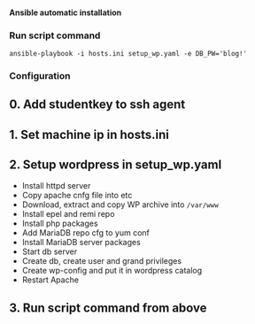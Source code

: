 #### Ansible automatic installation

### Run script command
  ``ansible-playbook -i hosts.ini setup_wp.yaml -e DB_PW='blog!'``

### Configuration
## 0. Add studentkey to ssh agent
## 1. Set machine ip in hosts.ini
## 2. Setup wordpress in setup_wp.yaml
 - Install httpd server
 - Copy apache cnfg file into etc
 - Download, extract and copy WP archive into ``/var/www``
 - Install epel and remi repo
 - Install php packages
 - Add MariaDB repo cfg to yum conf
 - Install MariaDB server packages
 - Start db server
 - Create db, create user and grand privileges
 - Create wp-config and put it in wordpress catalog
 - Restart Apache
## 3. Run script command from above
